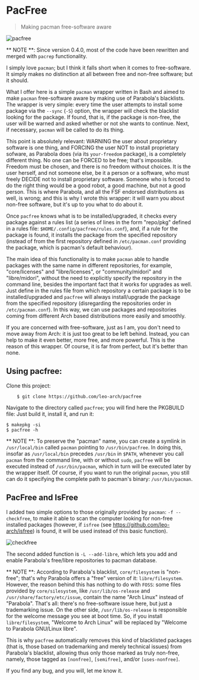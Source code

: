 # PacFree

> Making pacman free-software aware

![pacfree](https://github.com/leo-arch/pacfree/blob/master/screenshots/free_pacman.png)

** NOTE **: Since version 0.4.0, most of the code have been rewritten and merged with `pacrep` functionality.

I simply love `pacman`; but I think it falls short when it comes to free-software. It simply makes no distinction at all between free and non-free software; but it should. 

What I offer here is a simple `pacman` wrapper written in Bash and aimed to make `pacman` free-software aware by making use of Parabola's blacklists. The wrapper is very simple: every time the user attempts to install some package via the `--sync` (`-S`) option, the wrapper will check the blacklist looking for the package. If found, that is, if the package is non-free, the user will be warned and asked whether or not she wants to continue. Next, if necessary, `pacman` will be called to do its thing.

This point is absolutely relevant: WARNING the user about proprietary software is one thing, and FORCING the user NOT to install
proprietary sofware, as Parabola does (via its `your-freedom` package), is a completely different thing. No one can be FORCED to be free; that's impossible. Freedom must be chosen, and there is no freedom without choices. It is the user herself, and not someone else, be it a person or a software, who must freely DECIDE not to install proprietary software. Someone who is forced to do the right thing would be a good robot, a good machine, but not a good person. This is where Parabola, and all the FSF endorsed distributions as well, is wrong; and this is why I wrote this wrapper: it will warn you about non-free software, but it's up to you what to do about it.

Once `pacfree` knows what is to be installed/upgraded, it checks every package against a rules list (a series of lines in the form "repo/pkg" defined in a rules file: `$HOME/.config/pacfree/rules.conf`), and, if a rule for the package is found, it installs the package from the specified repository (instead of from the first repository defined in `/etc/pacman.conf` providing the package, which is pacman's default behaviour).

The main idea of this functionality is to make `pacman` able to handle packages with the same name in different repositories, for example, "core/licenses" and "libre/licenses", or "community/midori" and "libre/midori", without the need to explicitly specify the repository in the command line, besides the important fact that it works for upgrades as well. Just define in the rules file from which repository a certain package is to be installed/upgraded and `pacfree` will always install/upgrade the package from the specified repository (disregarding the repositories order in `/etc/pacman.conf`). In this way, we can use packages and repositories coming from different Arch based distributions more easily and smoothly.

If you are concerned with free-software, just as I am, you don't need to move away from Arch: it is just too great to be left behind. Instead, you can help to make it even better, more free, and more powerful. This is the reason of this wrapper. Of course, it is far from perfect, but it's better than none.

## Using pacfree:

Clone this project:

        $ git clone https://github.com/leo-arch/pacfree

Navigate to the directory called `pacfree`; you will find here the PKGBUILD file: Just build it, install it, and run it:

	$ makepkg -si
	$ pacfree -h

** NOTE **: To preserve the "pacman" name, you can create a symlink in `/usr/local/bin` called `pacman` pointing to `/usr/bin/pacfree`. In doing this, insofar as `/usr/local/bin` precedes `/usr/bin` in `$PATH`, whenever you call `pacman` from the command line, with or without `sudo`, `pacfree` will be executed instead of `/usr/bin/pacman`, which in turn will be executed later by the wrapper itself. Of course, if you want to run the original `pacman`, you still can do it specifying the complete path to pacman's binary: `/usr/bin/pacman`.

## PacFree and IsFree

I added two simple options to those originally provided by `pacman`: `-f --checkfree`,  to make it able to scan the computer looking for non-free installed packages (however, if `isfree` (see https://github.com/leo-arch/isfree) is found, it will be used instead of this basic function).

![checkfree](https://github.com/leo-arch/pacfree/blob/master/screenshots/pacfree-f.png)

The second added function is `-L --add-libre`, which lets you add and enable Parabola's free/libre repositories to pacman database.

** NOTE **: According to Parabola's blacklist, `core/filesystem` is "non-free"; that's why Parabola offers a "free" version of it: `libre/filesystem`. However, the reason behind this has nothing to do with `FOSS`: some files provided by `core/silesystem`, like `/usr/lib/os-release` and `/usr/share/factory/etc/issue`, contain the name "Arch Linux" instead of "Parabola". That's all: there's no free-software issue here, but just a trademarking issue. On the other side, `/usr/lib/os-release` is responsible for the welcome message you see at boot time. So, if you install `libre/filesystem`, "Welcome to Arch Linux" will be replaced by "Welcome to Parabola GNU/Linux libre".

This is why `pacfree` automatically removes this kind of blacklisted packages (that is, those based on trademarking and merely technical issues) from Parabola's blacklist, allowing thus only those marked as truly non-free, namely, those tagged as `[nonfree]`, `[semifree]`, and/or `[uses-nonfree]`.

If you find any bug, and you will, let me know it.
